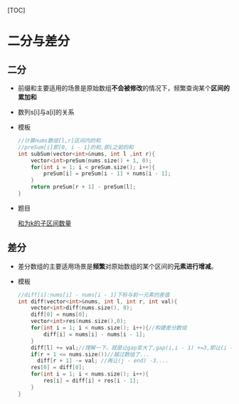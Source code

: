[TOC]

# 二分与差分

## 二分

* 前缀和主要适⽤的场景是原始数组**不会被修改**的情况下，频繁查询某个**区间的累加和**  

* 数列s[i]与a[i]的关系

* 模板

  ```c++
  //计算nums数组[l,r]区间内的和
  //preSum[i]即[0, i - 1]的和,即i之前的和
  int subSum(vector<int>&nums, int l ,int r){
      vector<int>preSum(nums.size() + 1, 0);
      for(int i = 1; i < preSum.size(); i++){
          preSum[i] = preSum[i - 1] + nums[i - 1];
      }
      return preSum[r + 1] - preSum[l];
  }
  ```

* 题目

  [和为k的子区间数量](https://leetcode.cn/problems/subarray-sum-equals-k/?show=1)



## 差分

* 差分数组的主要适⽤场景是**频繁**对原始数组的某个区间的**元素进⾏增减**。

* 模板

  ```c++
  //diff[i]:nums[i] - nums[i - 1]下标与前一元素的差值 
  int diff(vector<int>&nums, int l, int r, int val){
      vector<int>diff(nums.size(), 0);
      diff[0] = nums[0];
      vector<int>res(nums.size(),0);
      for(int i = 1; i < nums.size(); i++){//构建差分数组
          diff[i] = nums[i] - nums[i - 1];
      }
      diff[l] += val;//理解一下，就是让gap变大了,gap(i,i - 1) +=3,即让(i - end)都+3
      if(r + 1 <= nums.size())//越过数组了...
      	diff[r + 1] -= val; //再让(j - end) -3....
      res[0] = diff[0];
      for(int i = 1; i < nums.size(); i++){
          res[i] = diff[i] + res[i - 1];
      }   
  }
  ```

  

  

